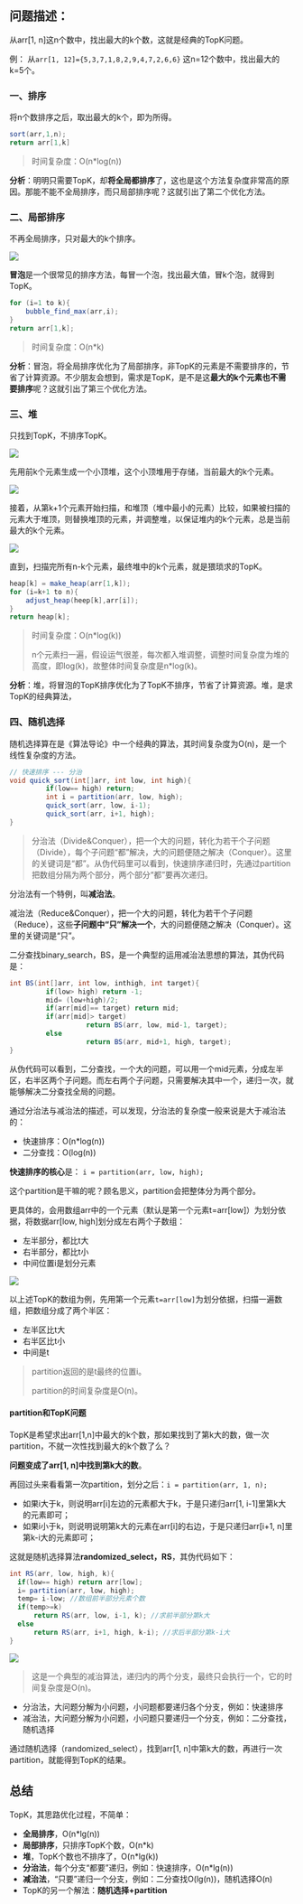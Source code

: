 ## 问题描述：
从arr[1, n]这n个数中，找出最大的k个数，这就是经典的TopK问题。

例：
从`arr[1, 12]={5,3,7,1,8,2,9,4,7,2,6,6}` 这n=12个数中，找出最大的k=5个。

### 一、排序
将n个数排序之后，取出最大的k个，即为所得。

```java
sort(arr,1,n);
return arr[1,k]
```
> 时间复杂度：O(n*log(n))

**分析**：明明只需要TopK，却**将全局都排序**了，这也是这个方法复杂度非常高的原因。那能不能不全局排序，而只局部排序呢？这就引出了第二个优化方法。


### 二、局部排序
不再全局排序，只对最大的k个排序。

![](./image/topk局部排序解法.jpg)

**冒泡**是一个很常见的排序方法，每冒一个泡，找出最大值，冒k个泡，就得到TopK。

```java
for (i=1 to k){
    bubble_find_max(arr,i);
}
return arr[1,k];
```
> 时间复杂度：O(n*k)

**分析**：冒泡，将全局排序优化为了局部排序，非TopK的元素是不需要排序的，节省了计算资源。不少朋友会想到，需求是TopK，是不是这**最大的k个元素也不需要排序**呢？这就引出了第三个优化方法。

### 三、堆
只找到TopK，不排序TopK。

![](./image/topk堆解法1.jpg)

先用前k个元素生成一个小顶堆，这个小顶堆用于存储，当前最大的k个元素。

![](./image/topk堆解法2.jpg)

接着，从第k+1个元素开始扫描，和堆顶（堆中最小的元素）比较，如果被扫描的元素大于堆顶，则替换堆顶的元素，并调整堆，以保证堆内的k个元素，总是当前最大的k个元素。

![](./image/topk堆解法3.jpg)

直到，扫描完所有n-k个元素，最终堆中的k个元素，就是猥琐求的TopK。

```java
heap[k] = make_heap(arr[1,k]);
for (i=k+1 to n){
    adjust_heap(heep[k],arr[i]);
}
return heap[k];
```
> 时间复杂度：O(n*log(k))
> 
> n个元素扫一遍，假设运气很差，每次都入堆调整，调整时间复杂度为堆的高度，即log(k)，故整体时间复杂度是n*log(k)。

**分析**：堆，将冒泡的TopK排序优化为了TopK不排序，节省了计算资源。堆，是求TopK的经典算法，

### 四、随机选择
随机选择算在是《算法导论》中一个经典的算法，其时间复杂度为O(n)，是一个线性复杂度的方法。

```java
// 快速排序 --- 分治
void quick_sort(int[]arr, int low, int high){
         if(low== high) return;
         int i = partition(arr, low, high);
         quick_sort(arr, low, i-1);
         quick_sort(arr, i+1, high);
}
```

> 分治法（Divide&Conquer），把一个大的问题，转化为若干个子问题（Divide），每个子问题“都”解决，大的问题便随之解决（Conquer）。这里的关键词是“都”。从伪代码里可以看到，快速排序递归时，先通过partition把数组分隔为两个部分，两个部分“都”要再次递归。

分治法有一个特例，叫**减治法**。

减治法（Reduce&Conquer），把一个大的问题，转化为若干个子问题（Reduce），这些**子问题中“只”解决一个**，大的问题便随之解决（Conquer）。这里的关键词是“只”。

二分查找binary_search，BS，是一个典型的运用减治法思想的算法，其伪代码是：
```java
int BS(int[]arr, int low, inthigh, int target){
         if(low> high) return -1;
         mid= (low+high)/2;
         if(arr[mid]== target) return mid;
         if(arr[mid]> target)
                   return BS(arr, low, mid-1, target);
         else
                   return BS(arr, mid+1, high, target);
}
```
从伪代码可以看到，二分查找，一个大的问题，可以用一个mid元素，分成左半区，右半区两个子问题。而左右两个子问题，只需要解决其中一个，递归一次，就能够解决二分查找全局的问题。

通过分治法与减治法的描述，可以发现，分治法的复杂度一般来说是大于减治法的：
- 快速排序：O(n*log(n))
- 二分查找：O(log(n))

**快速排序的核心**是：
`i = partition(arr, low, high);`

这个partition是干嘛的呢？顾名思义，partition会把整体分为两个部分。

更具体的，会用数组arr中的一个元素（默认是第一个元素t=arr[low]）为划分依据，将数据arr[low, high]划分成左右两个子数组：

- 左半部分，都比t大
- 右半部分，都比t小
- 中间位置i是划分元素

![](./image/快排核心.png)

以上述TopK的数组为例，先用第一个元素`t=arr[low]`为划分依据，扫描一遍数组，把数组分成了两个半区：
- 左半区比t大
- 右半区比t小
- 中间是t
> partition返回的是t最终的位置i。
> 
> partition的时间复杂度是O(n)。

#### partition和TopK问题
TopK是希望求出arr[1,n]中最大的k个数，那如果找到了第k大的数，做一次partition，不就一次性找到最大的k个数了么？

**问题变成了arr[1, n]中找到第k大的数**。

再回过头来看看第一次partition，划分之后：`i = partition(arr, 1, n);`
- 如果i大于k，则说明arr[i]左边的元素都大于k，于是只递归arr[1, i-1]里第k大的元素即可；
- 如果i小于k，则说明说明第k大的元素在arr[i]的右边，于是只递归arr[i+1, n]里第k-i大的元素即可；

这就是随机选择算法**randomized_select，RS**，其伪代码如下：
```java
int RS(arr, low, high, k){
  if(low== high) return arr[low];
  i= partition(arr, low, high);
  temp= i-low; //数组前半部分元素个数
  if(temp>=k)
      return RS(arr, low, i-1, k); //求前半部分第k大
  else
      return RS(arr, i+1, high, k-i); //求后半部分第k-i大
}
```

![](./image/topk随机选值解法.jpg)

> 这是一个典型的减治算法，递归内的两个分支，最终只会执行一个，它的时间复杂度是O(n)。

- 分治法，大问题分解为小问题，小问题都要递归各个分支，例如：快速排序
- 减治法，大问题分解为小问题，小问题只要递归一个分支，例如：二分查找，随机选择

通过随机选择（randomized_select），找到arr[1, n]中第k大的数，再进行一次partition，就能得到TopK的结果。

## 总结
TopK，其思路优化过程，不简单：
- **全局排序**，O(n*lg(n))
- **局部排序**，只排序TopK个数，O(n*k)
- **堆**，TopK个数也不排序了，O(n*lg(k))
- **分治法**，每个分支“都要”递归，例如：快速排序，O(n*lg(n))
- **减治法**，“只要”递归一个分支，例如：二分查找O(lg(n))，随机选择O(n)
- TopK的另一个解法：**随机选择+partition**